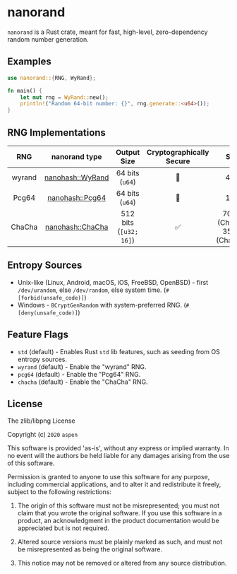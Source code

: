 
# nanorand

`nanorand` is a Rust crate, meant for fast, high-level, zero-dependency random number generation.

## Examples

```rs
use nanorand::{RNG, WyRand};

fn main() {
    let mut rng = WyRand::new();
    println!("Random 64-bit number: {}", rng.generate::<u64>());
}
```


## RNG Implementations

**RNG**|**nanorand type**|**Output Size**|**Cryptographically Secure**|**Speed**|**Notes**|**Original Implementation**
:-----:|:-----:|:-----:|:-----:|:-----:|:-----:|:-----:
wyrand|[nanohash::WyRand](src/rand/wyrand.rs)|64 bits (`u64`)|🚫|4 GB/s||https://github.com/lemire/testingRNG/blob/master/source/wyrand.h
Pcg64|[nanohash::Pcg64](src/rand/pcg64.rs)|64 bits (`u64`)|🚫|1 GB/s||https://github.com/rkern/pcg64
ChaCha|[nanohash::ChaCha](src/rand/chacha.rs)|512 bits (`[u32; 16]`)|✅|70 MB/s (ChaCha8), 35 MB/s (ChaCha20)||https://cr.yp.to/chacha.html


## Entropy Sources

* Unix-like (Linux, Android, macOS, iOS, FreeBSD, OpenBSD) - first `/dev/urandom`, else `/dev/random`, else system time. (`#[forbid(unsafe_code)]`)
* Windows - `BCryptGenRandom` with system-preferred RNG. (`#[deny(unsafe_code)]`)

## Feature Flags

* `std` (default) - Enables Rust `std` lib features, such as seeding from OS entropy sources.  
* `wyrand` (default) - Enable the "wyrand" RNG.
* `pcg64` (default) - Enable the "Pcg64" RNG.
* `chacha` (default) - Enable the "ChaCha" RNG.

## License

The zlib/libpng License

Copyright (c) `2020` `aspen`

This software is provided 'as-is', without any express or implied warranty. In
no event will the authors be held liable for any damages arising from the use of
this software.

Permission is granted to anyone to use this software for any purpose, including
commercial applications, and to alter it and redistribute it freely, subject to
the following restrictions:

1.  The origin of this software must not be misrepresented; you must not claim
    that you wrote the original software. If you use this software in a product,
    an acknowledgment in the product documentation would be appreciated but is
    not required.

2.  Altered source versions must be plainly marked as such, and must not be
    misrepresented as being the original software.

3.  This notice may not be removed or altered from any source distribution.
